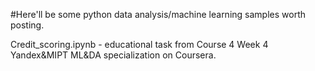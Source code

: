 #Here'll be some python data analysis/machine learning samples worth posting.

Credit_scoring.ipynb - educational task from Course 4 Week 4 Yandex&MIPT ML&DA specialization on Coursera.
